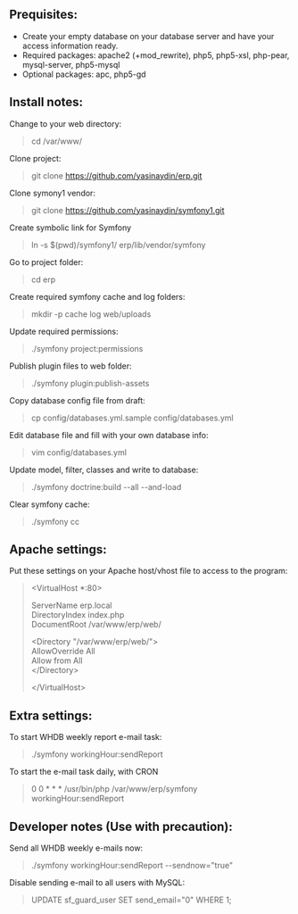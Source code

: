 Prequisites:
------------
- Create your empty database on your database server and have your access information ready.
- Required packages: apache2 (+mod_rewrite), php5, php5-xsl, php-pear, mysql-server, php5-mysql
- Optional packages: apc, php5-gd


Install notes:
--------------
Change to your web directory:
> cd /var/www/

Clone project:
> git clone https://github.com/yasinaydin/erp.git

Clone symony1 vendor:
> git clone https://github.com/yasinaydin/symfony1.git

Create symbolic link for Symfony
> ln -s $(pwd)/symfony1/ erp/lib/vendor/symfony

Go to project folder:
> cd erp

Create required symfony cache and log folders:
> mkdir -p cache log web/uploads

Update required permissions:
> ./symfony project:permissions

Publish plugin files to web folder:
> ./symfony plugin:publish-assets

Copy database config file from draft:
> cp config/databases.yml.sample config/databases.yml

Edit database file and fill with your own database info:
> vim config/databases.yml

Update model, filter, classes and write to database:
> ./symfony doctrine:build --all --and-load

Clear symfony cache:
> ./symfony cc


Apache settings:
----------------
Put these settings on your Apache host/vhost file to access to the program:
> &lt;VirtualHost *:80&gt;  
>   
> ServerName  erp.local  
> DirectoryIndex index.php  
> DocumentRoot /var/www/erp/web/  
>   
> &lt;Directory "/var/www/erp/web/"&gt;  
> AllowOverride All  
> Allow from All  
> &lt;/Directory&gt;  
>   
> &lt;/VirtualHost&gt;  


Extra settings:
------------
To start WHDB weekly report e-mail task:
> ./symfony workingHour:sendReport

To start the e-mail task daily, with CRON
> 0 0 * * * /usr/bin/php /var/www/erp/symfony workingHour:sendReport


Developer notes (Use with precaution):
--------------------------------------
Send all WHDB weekly e-mails now:
> ./symfony workingHour:sendReport --sendnow="true"

Disable sending e-mail to all users with MySQL:
> UPDATE sf_guard_user SET send_email="0" WHERE 1;
